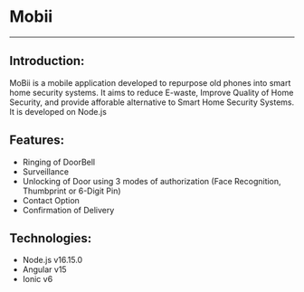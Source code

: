 # Mobii
---
## Introduction:
MoBii is a mobile application developed to repurpose old phones into smart home security systems. It aims to reduce E-waste, Improve Quality of Home Security, and provide afforable alternative to Smart Home Security Systems. It is developed on Node.js

## Features: 
- Ringing of DoorBell
- Surveillance
- Unlocking of Door using 3 modes of authorization (Face Recognition, Thumbprint or 6-Digit Pin)
- Contact Option 
- Confirmation of Delivery  

## Technologies:
- Node.js v16.15.0
- Angular v15
- Ionic v6
